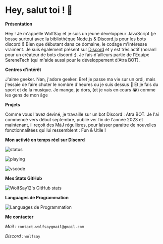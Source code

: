 # Hey, salut toi ! 🫵

__Présentation__

Hey ! Je m'appelle WolfSay et je suis un jeune développeur JavaScript  (je bosse surtout avec la bibliothèque [Node.js](https://nodejs.org/fr) & [Discord.js](https://discord.js.org/) pour les bots discord !) Bien que débutant dans ce domaine, le codage m'intéresse vraiment. Je suis également présent sur [Discord](https://discord.com/) et y est très actif (noraml pour un créateur de bots discord ;). Je fais d'ailleurs partie de l'Equipe SereneTech (qui m'aide aussi pour le développement d'Atra BOT).

__Centres d'intérêt__

J'aime geeker. Nan, j'adore geeker. Bref je passe ma vie sur un ordi, mais j'essaie de faire chuter le nombre d'heures ou je suis dessus 👀 Et je fais du sport et de la musique. Je mange, je dors, (et je vais en cours 😭) comme les gens de mon âge


__Projets__

Comme vous l'avez deviné, je travaille sur un bot Discord : Atra BOT. Je l'ai commencé vers début septembre, publié ver fin de l'année 2023 et maintenant, il reçoit des MàJ régulières, pour laisser paraitre de nouvelles fonctionnalitées qui lui ressemblent : Fun & Utile !

__Mon activié en temps réel sur Discord__

![status](https://api.statusbadges.me/badge/status/1015312503732961320?simple=true&style=for-the-badge)

![playing](https://api.statusbadges.me/badge/playing/1015312503732961320?style=for-the-badge)

![vscode](https://api.statusbadges.me/badge/vscode/1015312503732961320?style=for-the-badge)

__Mes Stats GitHub__

![WolfSay12's GitHub stats](https://github-readme-stats.vercel.app/api?username=wolfsay12&show_icons=true&theme=radical)

__Languages de Programmation__

![Languages de Programmation](https://github-readme-stats.vercel.app/api/top-langs/?username=WolfSay12&layout=compact)

__Me contacter__

*Mail :* `contact.wolfsaygmail@gmail.com`

*Discord :* `wolfsay`
